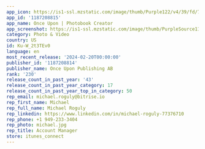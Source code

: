 ```yaml
---
app_icon: https://is1-ssl.mzstatic.com/image/thumb/Purple122/v4/39/fd/7a/39fd7ad2-035c-acbf-e290-2af1847c4912/AppIcon-0-0-1x_U007emarketing-0-10-0-85-220.png/1024x1024bb.png
app_id: '1187208815'
app_name: Once Upon | Photobook Creator
app_screenshot: https://is1-ssl.mzstatic.com/image/thumb/PurpleSource116/v4/08/92/25/089225f4-f6c8-15cd-c9e8-7cf224e9a796/1c9df9ba-ff65-4855-b054-f75a9b7cf3b1_01_Always-needed_US.jpg/1242x2688bb.png
category: Photo & Video
country: US
id: Ku-W_2t3TEv0
language: en
most_recent_release: '2024-02-20T00:00:00'
publisher_id: '1187208814'
publisher_name: Once Upon Publishing AB
rank: '230'
release_count_in_past_year: '43'
release_count_in_past_year_category: 17
release_count_in_past_year_top_in_category: 50
rep_email: michael.roguly@bitrise.io
rep_first_name: Michael
rep_full_name: Michael Roguly
rep_linkedin: https://www.linkedin.com/in/michael-roguly-77376710
rep_phone: +1 949-233-3404
rep_photo: michael.jpg
rep_title: Account Manager
store: itunes_connect
---
```

